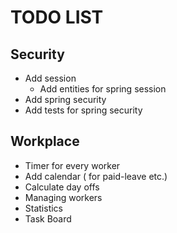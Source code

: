 # TODO LIST

## Security
- Add session
  - Add entities for spring session
- Add spring security
- Add tests for spring security

## Workplace
- Timer for every worker
- Add calendar ( for paid-leave etc.)
- Calculate day offs
- Managing workers
- Statistics
- Task Board
